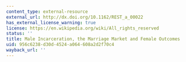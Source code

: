 ```yaml
---
content_type: external-resource
external_url: http://dx.doi.org/10.1162/REST_a_00022
has_external_license_warning: true
license: https://en.wikipedia.org/wiki/All_rights_reserved
status: ''
title: Male Incarceration, the Marriage Market and Female Outcomes
uid: 956c6238-d30d-4524-a064-608a2d2f70c4
wayback_url: ''
---
```

